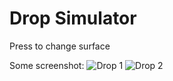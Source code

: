 Drop Simulator
==========

Press <SpaceBar> to change surface

Some screenshot:
![Drop 1](/readme/Drop_1.jpg "Drop 1")
![Drop 2](/readme/Drop_2.jpg "Drop 2")
